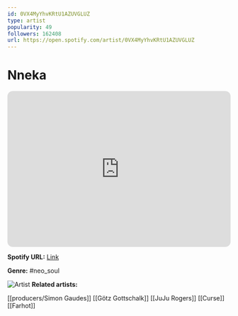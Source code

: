```yaml
---
id: 0VX4MyYhvKRtU1AZUVGLUZ
type: artist
popularity: 49
followers: 162408
url: https://open.spotify.com/artist/0VX4MyYhvKRtU1AZUVGLUZ
---
```

# Nneka

<iframe style="border-radius:12px" src="https://open.spotify.com/embed/artist/0VX4MyYhvKRtU1AZUVGLUZ" width="100%" height="352" frameBorder="0" allowfullscreen="" allow="autoplay; clipboard-write; encrypted-media; fullscreen; picture-in-picture" loading="lazy"></iframe>

**Spotify URL:** [Link](https://open.spotify.com/artist/0VX4MyYhvKRtU1AZUVGLUZ)

**Genre:**  #neo_soul

![Artist](https://i.scdn.co/image/ab6761610000e5ebc2f3c2db3aa6f86aa810f7d4)
**Related artists:**

[[producers/Simon Gaudes]]
[[Götz Gottschalk]]
[[JuJu Rogers]]
[[Curse]]
[[Farhot]]
